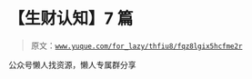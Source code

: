 # 【生财认知】7 篇

> 原文：[`www.yuque.com/for_lazy/thfiu8/fqz8lgix5hcfme2r`](https://www.yuque.com/for_lazy/thfiu8/fqz8lgix5hcfme2r)

公众号懒人找资源，懒人专属群分享